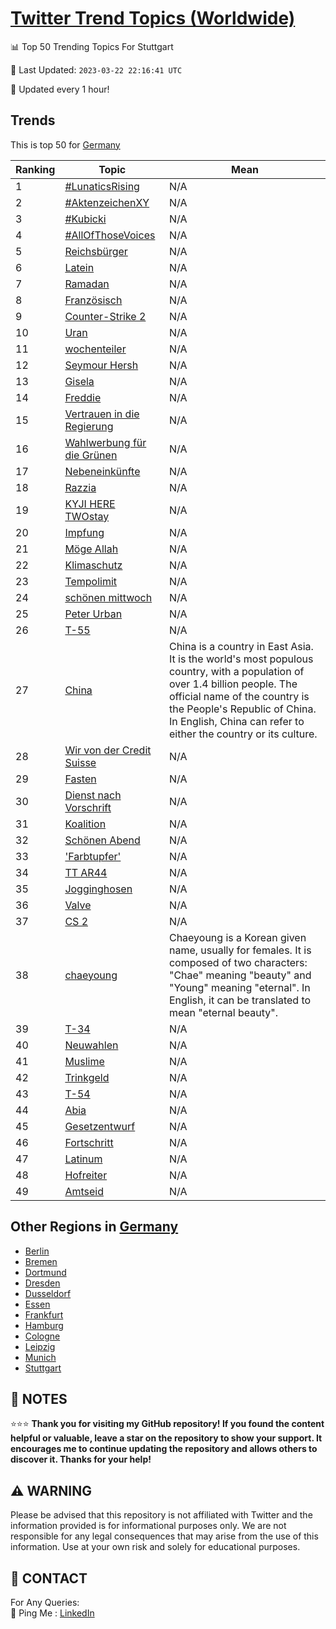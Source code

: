 [Twitter Trend Topics (Worldwide)](https://github.com/ErcinDedeoglu/Twitter-Trend-Topics)
==========


📊 Top 50 Trending Topics For Stuttgart

📆 Last Updated: `2023-03-22 22:16:41 UTC`

🔧 Updated every 1 hour!


## Trends

This is top 50 for [Germany](</Germany>)

| Ranking | Topic | Mean |
| ------- | ------------ | ------------ |
| 1 | [#LunaticsRising](http://twitter.com/search?q=%23LunaticsRising) | N/A |
| 2 | [#AktenzeichenXY](http://twitter.com/search?q=%23AktenzeichenXY) | N/A |
| 3 | [#Kubicki](http://twitter.com/search?q=%23Kubicki) | N/A |
| 4 | [#AllOfThoseVoices](http://twitter.com/search?q=%23AllOfThoseVoices) | N/A |
| 5 | [Reichsbürger](http://twitter.com/search?q=Reichsb%c3%bcrger) | N/A |
| 6 | [Latein](http://twitter.com/search?q=Latein) | N/A |
| 7 | [Ramadan](http://twitter.com/search?q=Ramadan) | N/A |
| 8 | [Französisch](http://twitter.com/search?q=Franz%c3%b6sisch) | N/A |
| 9 | [Counter-Strike 2](http://twitter.com/search?q=Counter-Strike+2) | N/A |
| 10 | [Uran](http://twitter.com/search?q=Uran) | N/A |
| 11 | [wochenteiler](http://twitter.com/search?q=wochenteiler) | N/A |
| 12 | [Seymour Hersh](http://twitter.com/search?q=Seymour+Hersh) | N/A |
| 13 | [Gisela](http://twitter.com/search?q=Gisela) | N/A |
| 14 | [Freddie](http://twitter.com/search?q=Freddie) | N/A |
| 15 | [Vertrauen in die Regierung](http://twitter.com/search?q=Vertrauen+in+die+Regierung) | N/A |
| 16 | [Wahlwerbung für die Grünen](http://twitter.com/search?q=Wahlwerbung+f%c3%bcr+die+Gr%c3%bcnen) | N/A |
| 17 | [Nebeneinkünfte](http://twitter.com/search?q=Nebeneink%c3%bcnfte) | N/A |
| 18 | [Razzia](http://twitter.com/search?q=Razzia) | N/A |
| 19 | [KYJI HERE TWOstay](http://twitter.com/search?q=KYJI+HERE+TWOstay) | N/A |
| 20 | [Impfung](http://twitter.com/search?q=Impfung) | N/A |
| 21 | [Möge Allah](http://twitter.com/search?q=M%c3%b6ge+Allah) | N/A |
| 22 | [Klimaschutz](http://twitter.com/search?q=Klimaschutz) | N/A |
| 23 | [Tempolimit](http://twitter.com/search?q=Tempolimit) | N/A |
| 24 | [schönen mittwoch](http://twitter.com/search?q=sch%c3%b6nen+mittwoch) | N/A |
| 25 | [Peter Urban](http://twitter.com/search?q=Peter+Urban) | N/A |
| 26 | [T-55](http://twitter.com/search?q=T-55) | N/A |
| 27 | [China](http://twitter.com/search?q=China) | China is a country in East Asia. It is the world's most populous country, with a population of over 1.4 billion people. The official name of the country is the People's Republic of China. In English, China can refer to either the country or its culture. |
| 28 | [Wir von der Credit Suisse](http://twitter.com/search?q=Wir+von+der+Credit+Suisse) | N/A |
| 29 | [Fasten](http://twitter.com/search?q=Fasten) | N/A |
| 30 | [Dienst nach Vorschrift](http://twitter.com/search?q=Dienst+nach+Vorschrift) | N/A |
| 31 | [Koalition](http://twitter.com/search?q=Koalition) | N/A |
| 32 | [Schönen Abend](http://twitter.com/search?q=Sch%c3%b6nen+Abend) | N/A |
| 33 | ['Farbtupfer'](http://twitter.com/search?q=%27Farbtupfer%27) | N/A |
| 34 | [TT  AR44](http://twitter.com/search?q=TT++AR44) | N/A |
| 35 | [Jogginghosen](http://twitter.com/search?q=Jogginghosen) | N/A |
| 36 | [Valve](http://twitter.com/search?q=Valve) | N/A |
| 37 | [CS 2](http://twitter.com/search?q=CS+2) | N/A |
| 38 | [chaeyoung](http://twitter.com/search?q=chaeyoung) | Chaeyoung is a Korean given name, usually for females. It is composed of two characters: "Chae" meaning "beauty" and "Young" meaning "eternal". In English, it can be translated to mean "eternal beauty". |
| 39 | [T-34](http://twitter.com/search?q=T-34) | N/A |
| 40 | [Neuwahlen](http://twitter.com/search?q=Neuwahlen) | N/A |
| 41 | [Muslime](http://twitter.com/search?q=Muslime) | N/A |
| 42 | [Trinkgeld](http://twitter.com/search?q=Trinkgeld) | N/A |
| 43 | [T-54](http://twitter.com/search?q=T-54) | N/A |
| 44 | [Abia](http://twitter.com/search?q=Abia) | N/A |
| 45 | [Gesetzentwurf](http://twitter.com/search?q=Gesetzentwurf) | N/A |
| 46 | [Fortschritt](http://twitter.com/search?q=Fortschritt) | N/A |
| 47 | [Latinum](http://twitter.com/search?q=Latinum) | N/A |
| 48 | [Hofreiter](http://twitter.com/search?q=Hofreiter) | N/A |
| 49 | [Amtseid](http://twitter.com/search?q=Amtseid) | N/A |



## Other Regions in [Germany](</Germany>)

* [Berlin](</Germany/Berlin.md>)
* [Bremen](</Germany/Bremen.md>)
* [Dortmund](</Germany/Dortmund.md>)
* [Dresden](</Germany/Dresden.md>)
* [Dusseldorf](</Germany/Dusseldorf.md>)
* [Essen](</Germany/Essen.md>)
* [Frankfurt](</Germany/Frankfurt.md>)
* [Hamburg](</Germany/Hamburg.md>)
* [Cologne](</Germany/Cologne.md>)
* [Leipzig](</Germany/Leipzig.md>)
* [Munich](</Germany/Munich.md>)
* [Stuttgart](</Germany/Stuttgart.md>)



## 📝 NOTES

⭐⭐⭐ **Thank you for visiting my GitHub repository! If you found the content helpful or valuable, leave a star on the repository to show your support. It encourages me to continue updating the repository and allows others to discover it. Thanks for your help!**


## ⚠️ WARNING

Please be advised that this repository is not affiliated with Twitter and the information provided is for informational purposes only. We are not responsible for any legal consequences that may arise from the use of this information. Use at your own risk and solely for educational purposes.


## 📨 CONTACT

 For Any Queries:  
            🏓 Ping Me : [LinkedIn](https://www.linkedin.com/in/ercindedeoglu/)
